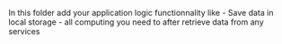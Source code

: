 In this folder add your application logic functionnality like
    - Save data in local storage
    - all computing you need to after retrieve data from any services